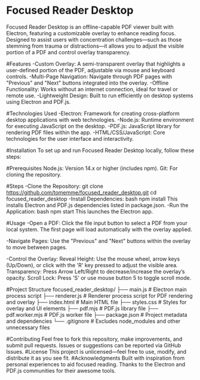 # Focused Reader Desktop
Focused Reader Desktop is an offline-capable PDF viewer built with Electron, featuring a customizable overlay to enhance reading focus. Designed to assist users with concentration challenges—such as those stemming from trauma or distractions—it allows you to adjust the visible portion of a PDF and control overlay transparency.

#Features
-Custom Overlay: A semi-transparent overlay that highlights a user-defined portion of the PDF, adjustable via mouse and keyboard controls.
-Multi-Page Navigation: Navigate through PDF pages with "Previous" and "Next" buttons integrated into the overlay.
-Offline Functionality: Works without an internet connection, ideal for travel or remote use.
-Lightweight Design: Built to run efficiently on desktop systems using Electron and PDF.js.

#Technologies Used
-Electron: Framework for creating cross-platform desktop applications with web technologies.
-Node.js: Runtime environment for executing JavaScript on the desktop.
-PDF.js: JavaScript library for rendering PDF files within the app.
-HTML/CSS/JavaScript: Core technologies for the user interface and interactivity.

#Installation
To set up and run Focused Reader Desktop locally, follow these steps:

#Prerequisites
Node.js: Version 14.x or higher (includes npm).
Git: For cloning the repository.

#Steps
-Clone the Repository:
git clone https://github.com/tomemme/focused_reader_desktop.git
cd focused_reader_desktop
-Install Dependencies:
bash
npm install
This installs Electron and PDF.js dependencies listed in package.json.
-Run the Application:
bash
npm start
This launches the Electron app.

#Usage
-Open a PDF:
Click the file input button to select a PDF from your local system.
The first page will load automatically with the overlay applied.

-Navigate Pages:
Use the "Previous" and "Next" buttons within the overlay to move between pages.

-Control the Overlay:
Reveal Height: Use the mouse wheel, arrow keys (Up/Down), or click with the 'R' key pressed to adjust the visible area.
Transparency: Press Arrow Left/Right to decrease/increase the overlay’s opacity.
Scroll Lock: Press 'S' or use mouse button 5 to toggle scroll mode.

#Project Structure
focused_reader_desktop/
├── main.js          # Electron main process script
├── renderer.js      # Renderer process script for PDF rendering and overlay
├── index.html       # Main HTML file
├── styles.css       # Styles for overlay and UI elements
├── pdf.mjs          # PDF.js library file
├── pdf.worker.mjs   # PDF.js worker file
├── package.json     # Project metadata and dependencies
└── .gitignore       # Excludes node_modules and other unnecessary files

#Contributing
Feel free to fork this repository, make improvements, and submit pull requests. Issues or suggestions can be reported via GitHub Issues.
#License
This project is unlicensed—feel free to use, modify, and distribute it as you see fit.
#Acknowledgments
Built with inspiration from personal experiences to aid focused reading.
Thanks to the Electron and PDF.js communities for their awesome tools.

